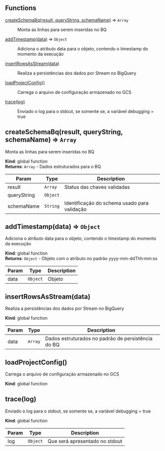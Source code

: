 ## Functions

<dl>
<dt><a href="#createSchemaBq">createSchemaBq(result, queryString, schemaName)</a> ⇒ <code>Array</code></dt>
<dd><p>Monta as linhas para serem inseridas no BQ</p>
</dd>
<dt><a href="#addTimestamp">addTimestamp(data)</a> ⇒ <code>Object</code></dt>
<dd><p>Adiciona o atributo data para o objeto, contendo o timestamp do momento da execução</p>
</dd>
<dt><a href="#insertRowsAsStream">insertRowsAsStream(data)</a></dt>
<dd><p>Realiza a persistências dos dados por Stream no BigQuery</p>
</dd>
<dt><a href="#loadProjectConfig">loadProjectConfig()</a></dt>
<dd><p>Carrega o arquivo de configuração armazenado no GCS</p>
</dd>
<dt><a href="#trace">trace(log)</a></dt>
<dd><p>Enviado o log para o stdout, se somente se, a variável debugging = true</p>
</dd>
</dl>

<a name="createSchemaBq"></a>

## createSchemaBq(result, queryString, schemaName) ⇒ <code>Array</code>
Monta as linhas para serem inseridas no BQ

**Kind**: global function  
**Returns**: <code>Array</code> - Dados estruturados para o BQ  

| Param | Type | Description |
| --- | --- | --- |
| result | <code>Array</code> | Status das chaves validadas |
| queryString | <code>Object</code> |  |
| schemaName | <code>String</code> | Identificação do schema usado para validação |

<a name="addTimestamp"></a>

## addTimestamp(data) ⇒ <code>Object</code>
Adiciona o atributo data para o objeto, contendo o timestamp do momento da execução

**Kind**: global function  
**Returns**: <code>Object</code> - Objeto com o atributo no padrão yyyy-mm-ddThh:mm:ss  

| Param | Type | Description |
| --- | --- | --- |
| data | <code>Object</code> | Objeto |

<a name="insertRowsAsStream"></a>

## insertRowsAsStream(data)
Realiza a persistências dos dados por Stream no BigQuery

**Kind**: global function  

| Param | Type | Description |
| --- | --- | --- |
| data | <code>Array</code> | Dados estruturados no padrão de persistência do BQ |

<a name="loadProjectConfig"></a>

## loadProjectConfig()
Carrega o arquivo de configuração armazenado no GCS

**Kind**: global function  
<a name="trace"></a>

## trace(log)
Enviado o log para o stdout, se somente se, a variável debugging = true

**Kind**: global function  

| Param | Type | Description |
| --- | --- | --- |
| log | <code>Object</code> | Que será apresentado no stdout |

